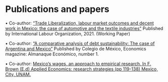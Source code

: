 # Publications and papers
• Co-author: [“Trade Liberalization, labour market outcomes and decent work in Mexico: the case of automotive and the textile industries”](https://www.ilo.org/global/publications/working-papers/WCMS_808957/lang--en/index.htm) Published by International Labour Organization, 2021. (Working Paper)

• Co-author: [“A comparative analysis of debt sustainability: The case of Argentina and Mexico”](https://almanaque.colmex.mx/wp-content/uploads/Almanaque_Econ_mico___no_1__2019-3.pdf ) Published by Colegio de México, Economics magazine: Almanaque Económico, number 1.

• Co-author: [Mexico’s wages, an approach to empirical research. In F. Brown (E.d) Applied Economics: research strategies (pp 119-138) Mexico, City, UNAM.](http://www.libros.unam.mx/economia-aplicada-estrategias-de-investigacion-9786073034593-libro.html)

